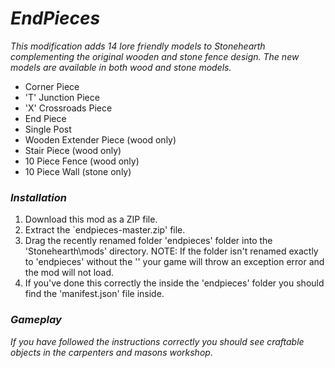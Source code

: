 # _EndPieces_

_This modification adds 14 lore friendly models to Stonehearth complementing the original wooden and stone fence design. The new models are available in both wood and stone models._
 - Corner Piece
 - 'T' Junction Piece
 - 'X' Crossroads Piece
 - End Piece
 - Single Post
 - Wooden Extender Piece (wood only)
 - Stair Piece (wood only)
 - 10 Piece Fence (wood only)
 - 10 Piece Wall (stone only)

### _Installation_

1. Download this mod as a ZIP file.
2. Extract the `endpieces-master.zip' file.
3. Drag the recently renamed folder 'endpieces' folder into the 'Stonehearth\mods' directory. NOTE: If the folder isn't renamed exactly to 'endpieces' without the '' your game will throw an exception error and the mod will not load.
4. If you've done this correctly the inside the 'endpieces' folder you should find the 'manifest.json' file inside.

### _Gameplay_

_If you have followed the instructions correctly you should see craftable objects in the carpenters and masons workshop._
